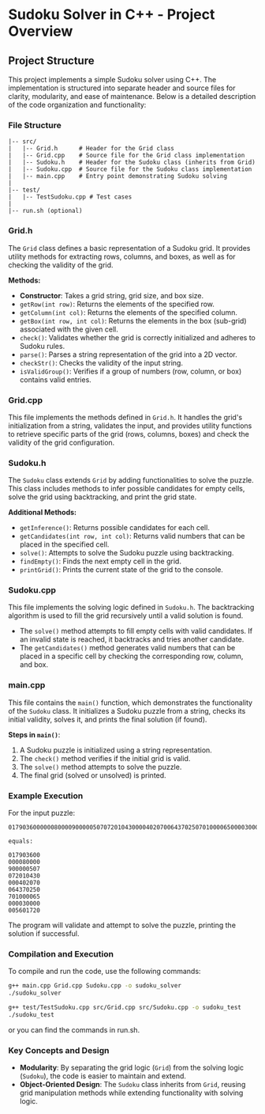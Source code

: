 # Sudoku Solver in C++ - Project Overview

## Project Structure

This project implements a simple Sudoku solver using C++. The implementation is structured into separate header and source files for clarity, modularity, and ease of maintenance. Below is a detailed description of the code organization and functionality:

### File Structure

```
|-- src/
|   |-- Grid.h      # Header for the Grid class
|   |-- Grid.cpp    # Source file for the Grid class implementation
|   |-- Sudoku.h    # Header for the Sudoku class (inherits from Grid)
|   |-- Sudoku.cpp  # Source file for the Sudoku class implementation
|   |-- main.cpp    # Entry point demonstrating Sudoku solving
|
|-- test/
|   |-- TestSudoku.cpp # Test cases
|
|-- run.sh (optional)

```

### **Grid.h**

The `Grid` class defines a basic representation of a Sudoku grid. It provides utility methods for extracting rows, columns, and boxes, as well as for checking the validity of the grid.

**Methods:**
- **Constructor**: Takes a grid string, grid size, and box size.
- `getRow(int row)`: Returns the elements of the specified row.
- `getColumn(int col)`: Returns the elements of the specified column.
- `getBox(int row, int col)`: Returns the elements in the box (sub-grid) associated with the given cell.
- `check()`: Validates whether the grid is correctly initialized and adheres to Sudoku rules.
- `parse()`: Parses a string representation of the grid into a 2D vector.
- `checkStr()`: Checks the validity of the input string.
- `isValidGroup()`: Verifies if a group of numbers (row, column, or box) contains valid entries.

### **Grid.cpp**

This file implements the methods defined in `Grid.h`. It handles the grid's initialization from a string, validates the input, and provides utility functions to retrieve specific parts of the grid (rows, columns, boxes) and check the validity of the grid configuration.

### **Sudoku.h**

The `Sudoku` class extends `Grid` by adding functionalities to solve the puzzle. This class includes methods to infer possible candidates for empty cells, solve the grid using backtracking, and print the grid state.

**Additional Methods:**
- `getInference()`: Returns possible candidates for each cell.
- `getCandidates(int row, int col)`: Returns valid numbers that can be placed in the specified cell.
- `solve()`: Attempts to solve the Sudoku puzzle using backtracking.
- `findEmpty()`: Finds the next empty cell in the grid.
- `printGrid()`: Prints the current state of the grid to the console.

### **Sudoku.cpp**

This file implements the solving logic defined in `Sudoku.h`. The backtracking algorithm is used to fill the grid recursively until a valid solution is found.

- The `solve()` method attempts to fill empty cells with valid candidates. If an invalid state is reached, it backtracks and tries another candidate.
- The `getCandidates()` method generates valid numbers that can be placed in a specific cell by checking the corresponding row, column, and box.

### **main.cpp**

This file contains the `main()` function, which demonstrates the functionality of the `Sudoku` class. It initializes a Sudoku puzzle from a string, checks its initial validity, solves it, and prints the final solution (if found).

**Steps in `main()`**:
1. A Sudoku puzzle is initialized using a string representation.
2. The `check()` method verifies if the initial grid is valid.
3. The `solve()` method attempts to solve the puzzle.
4. The final grid (solved or unsolved) is printed.

### Example Execution

For the input puzzle:

```
017903600000080000900000507072010430000402070064370250701000065000030000005601720

equals:

017903600
000080000
900000507
072010430
000402070
064370250
701000065
000030000
005601720
```

The program will validate and attempt to solve the puzzle, printing the solution if successful.

### Compilation and Execution

To compile and run the code, use the following commands:

```bash
g++ main.cpp Grid.cpp Sudoku.cpp -o sudoku_solver
./sudoku_solver

g++ test/TestSudoku.cpp src/Grid.cpp src/Sudoku.cpp -o sudoku_test
./sudoku_test
```
or you can find the commands in run.sh.

### Key Concepts and Design

- **Modularity**: By separating the grid logic (`Grid`) from the solving logic (`Sudoku`), the code is easier to maintain and extend.
- **Object-Oriented Design**: The `Sudoku` class inherits from `Grid`, reusing grid manipulation methods while extending functionality with solving logic.
